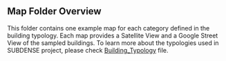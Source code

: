 ## Map Folder Overview

This folder contains one example map for each category defined in the building typology. Each map provides a Satellite View and a Google Street View of the sampled buildings. To learn more about the typologies used in SUBDENSE project, please check [Building_Typology](../Building_Typology.md) file.
